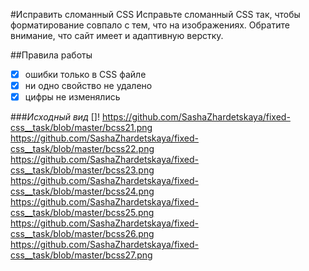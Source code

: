 #Исправить сломанный CSS
Исправьте сломанный CSS так, чтобы форматирование совпало с тем, что на изображениях. Обратите внимание, что сайт имеет и адаптивную верстку.

##Правила работы
- [x] ошибки только в CSS файле
- [x] ни одно свойство не удалено
- [x] цифры не изменялись

###*Исходный вид*
[]! https://github.com/SashaZhardetskaya/fixed-css__task/blob/master/bcss21.png
https://github.com/SashaZhardetskaya/fixed-css__task/blob/master/bcss22.png
https://github.com/SashaZhardetskaya/fixed-css__task/blob/master/bcss23.png
https://github.com/SashaZhardetskaya/fixed-css__task/blob/master/bcss24.png
https://github.com/SashaZhardetskaya/fixed-css__task/blob/master/bcss25.png
https://github.com/SashaZhardetskaya/fixed-css__task/blob/master/bcss26.png
https://github.com/SashaZhardetskaya/fixed-css__task/blob/master/bcss27.png
